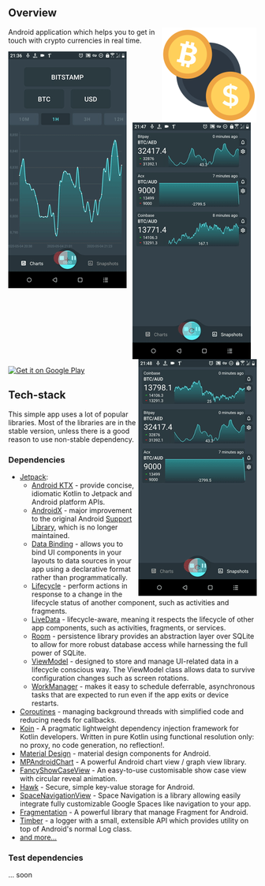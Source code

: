 ## Overview

<img align="right" width="192px" src="./images/ic_main.png" title="logo" />

Android application which helps you to get in touch with crypto currencies in real time.


<p align="center">
    <img src="./images/preview_1.gif" align="left" />
    <img src="./images/preview_2.gif" align="center" />
    <img src="./images/preview_3.gif" align="right" />
</p>

<a href='https://play.google.com/store/apps/details?id=workshop.akbolatss.tools.touchcounter&pcampaignid=MKT-Other-global-all-co-prtnr-py-PartBadge-Mar2515-1'>
    <img width='200px' alt='Get it on Google Play'
         src='https://play.google.com/intl/en_us/badges/images/generic/en_badge_web_generic.png'/>
</a>

## Tech-stack

This simple app uses a lot of popular libraries. Most of the libraries are in the stable version, unless there is a good reason to use non-stable dependency.

### Dependencies

-   [Jetpack](https://developer.android.com/jetpack):
    -   [Android KTX](https://developer.android.com/kotlin/ktx.html) - provide concise, idiomatic Kotlin to Jetpack and Android platform APIs.
    -   [AndroidX](https://developer.android.com/jetpack/androidx) - major improvement to the original Android [Support Library](https://developer.android.com/topic/libraries/support-library/index), which is no longer maintained.
    -   [Data Binding](https://developer.android.com/topic/libraries/data-binding) - allows you to bind UI components in your layouts to data sources in your app using a declarative format rather than programmatically.
    -   [Lifecycle](https://developer.android.com/topic/libraries/architecture/lifecycle) - perform actions in response to a change in the lifecycle status of another component, such as activities and fragments.
    -   [LiveData](https://developer.android.com/topic/libraries/architecture/livedata) - lifecycle-aware, meaning it respects the lifecycle of other app components, such as activities, fragments, or services.
    -   [Room](https://developer.android.com/topic/libraries/architecture/room) - persistence library provides an abstraction layer over SQLite to allow for more robust database access while harnessing the full power of SQLite.
    -   [ViewModel](https://developer.android.com/topic/libraries/architecture/viewmodel) - designed to store and manage UI-related data in a lifecycle conscious way. The ViewModel class allows data to survive configuration changes such as screen rotations.
    -   [WorkManager](https://developer.android.com/topic/libraries/architecture/workmanager) - makes it easy to schedule deferrable, asynchronous tasks that are expected to run even if the app exits or device restarts.
-   [Coroutines](https://kotlinlang.org/docs/reference/coroutines-overview.html) - managing background threads with simplified code and reducing needs for callbacks.
-   [Koin](https://insert-koin.io/) - A pragmatic lightweight dependency injection framework for Kotlin developers. Written in pure Kotlin using functional resolution only: no proxy, no code generation, no reflection!.
-   [Material Design](https://material.io/) - material design components for Android.
-   [MPAndroidChart](https://github.com/PhilJay/MPAndroidChart) - A powerful Android chart view / graph view library.
-   [FancyShowCaseView](https://github.com/faruktoptas/FancyShowCaseView) - An easy-to-use customisable show case view with circular reveal animation.
-   [Hawk](https://github.com/orhanobut/hawk) - Secure, simple key-value storage for Android.
-   [SpaceNavigationView](https://github.com/armcha/Space-Navigation-View) - Space Navigation is a library allowing easily integrate fully customizable Google Spaces like navigation to your app.
-   [Fragmentation](https://github.com/JantHsueh/Fragmentation) - A powerful library that manage Fragment for Android.
-   [Timber](https://github.com/JakeWharton/timber) - a logger with a small, extensible API which provides utility on top of Android's normal Log class.
-   [and more...](./dependencies/dependencies.gradle)

### Test dependencies

... soon
